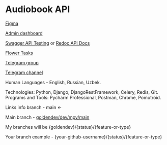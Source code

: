 # Audiobook API

[Figma](https://www.figma.com/design/Y9dwYdqZXHYLN90RJsc2x0/Audio-Book---UI-Kit-(Community)?node-id=5-3&node-type=canvas&t=LC3KrY4LE0NJeBAH-0)

[Admin dashboard](http://localhost:8000/admin/)

[Swagger API Testing](http://localhost:8000/swagger/) or [Redoc API Docs](http://localhost:8000/swagger/)

[Flower Tasks](http://localhost:5555/)

[Telegram group](https://t.me/+jB8n9tUgmF41MTgy)

[Telegram channel](https://t.me/+vEc_2Kodc145MWFi)

Human Languages - English, Russian, Uzbek.

Technologies: Python, Django, DjangoRestFramework, Celery, Redis, Git.
Programs and Tools: Pycharm Professional, Postman, Chrome, Pomotroid.

Links info branch - main <-

Main branch - [goldendev/dev/mpv/main](https://github.com/Goldendevsuz/AudioBookAPI/tree/goldendev/dev/mvp/main)

My branches will be {goldendev}/{status}/{feature-or-type}

Your branch example - {your-github-username}/{status}/{feature-or-type}